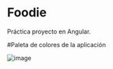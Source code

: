 # Foodie

Práctica proyecto en Angular.

#Paleta de colores de la aplicación

![image](https://user-images.githubusercontent.com/95490721/195399556-d13458a0-c8b4-4a84-987b-d2ed4e3307fc.png)

